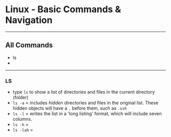 # Linux - Basic Commands & Navigation
---
## All Commands
 - ls
 -
---

### LS
 - type `ls` to show a list of directories and files in the current directory (folder)
 - `ls -a` = includes *hidden* directories and files in the original list. These hidden objects will have a `.` before them, such as `.ssh`
 - `ls -l` = writes the list in a 'long listing' format, which will include seven columns.
 - `ls -h` =
 - `ls -lah` =
  
